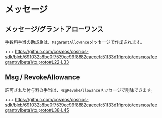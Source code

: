 # メッセージ

## メッセージ/グラントアローワンス

手数料手当の助成金は、`MsgGrantAllowance`メッセージで作成されます。

+++ https://github.com/cosmos/cosmos-sdk/blob/691032b8be0f7539ec99f8882caecefc51f33d1f/proto/cosmos/feegrant/v1beta1/tx.proto#L22-L33

## Msg / RevokeAllowance

許可された付与料の手当は、`MsgRevokeAllowance`メッセージで削除できます。

+++ https://github.com/cosmos/cosmos-sdk/blob/691032b8be0f7539ec99f8882caecefc51f33d1f/proto/cosmos/feegrant/v1beta1/tx.proto#L38-L45